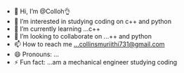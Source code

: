 - 👋 Hi, I’m @Colloh👌
- 👀 I’m interested in studying coding on c++ and python
- 🌱 I’m currently learning ...c++
- 💞️ I’m looking to collaborate on ...++ and python
- 📫 How to reach me ...collinsmuriithi731@gmail.com
- 😄 Pronouns: ...
- ⚡ Fun fact: ...am a mechanical engineer studying coding

<!---
Collo2005/Collo2005 is a ✨ special ✨ repository because its `README.md` (this file) appears on your GitHub profile.
You can click the Preview link to take a look at your changes.
--->
